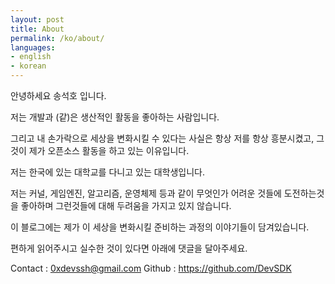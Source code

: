 ```yaml
---
layout: post
title: About
permalink: /ko/about/
languages:
- english
- korean
---
```


안녕하세요 송석호 입니다.

저는 개발과 (같)은 생산적인 활동을 좋아하는 사람입니다.

그리고 내 손가락으로 세상을 변화시킬 수 있다는 사실은 항상 저를 항상 흥분시켰고,  그것이 제가 오픈소스 활동을 하고 있는 이유입니다.

저는 한국에 있는 대학교를 다니고 있는 대학생입니다.

저는 커널, 게임엔진, 알고리즘, 운영체제 등과 같이 무엇인가 어려운 것들에 도전하는것을 좋아하며 그런것들에 대해 두려움을 가지고 있지 않습니다. 

이 블로그에는 제가 이 세상을 변화시킬 준비하는 과정의 이야기들이 담겨있습니다.

편하게 읽어주시고 실수한 것이 있다면 아래에 댓글을 달아주세요.

Contact  : 0xdevssh@gmail.com
Github   : https://github.com/DevSDK